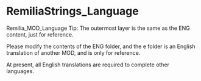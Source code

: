 # RemiliaStrings_Language
Remilia_MOD_Language
Tip: The outermost layer is the same as the ENG content, just for reference.

Please modify the contents of the ENG folder, and the e folder is an English translation of another MOD, and is only for reference.

At present, all English translations are required to complete other languages.

